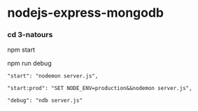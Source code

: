 # nodejs-express-mongodb
### cd 3-natours

   npm start

   npm run debug

    "start": "nodemon server.js",
  
    "start:prod": "SET NODE_ENV=production&&nodemon server.js",
    
    "debug": "ndb server.js"
  
